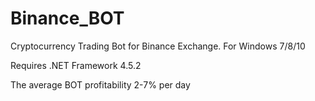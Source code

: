 # Binance_BOT
Cryptocurrency Trading Bot for Binance Exchange. For Windows 7/8/10

Requires .NET Framework 4.5.2

The average BOT profitability 2-7% per day

